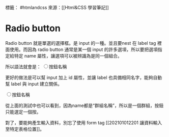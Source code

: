 標籤： #htmlandcss 
來源：[[Html&CSS 學習筆記]]

# Radio button
Radio button 就是單選的選擇框。是 input 的一種。並且要nest 在 label tag 裡面使用。而因為 radio button 通常是某一個 input 的許多選項，所以要把選項指定給特定 name 屬性，讓選項可以被辨識為是同一個組合。

所以語法就會是：
<label>
<input type="radio" name="群組名稱">按鈕名稱</label>

更好的做法是可以幫 input 加上 id 屬性，並讓 label 也具備相同名字，能夠自動幫 label 與 input 建立關係。

<label for="name">
<input id="name" type="radio" name="群組名稱">按鈕名稱</label>

從上面的測試中也可以看到，因為name都是“群組名稱”，所以是一個群組，按鈕只能選定一個按。

對了，要能夠產生輸入資料，別忘了使用 form tag [[202101012201 讓資料輸入至特定表格位置]]。